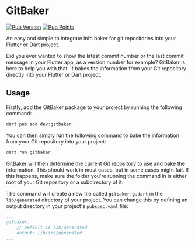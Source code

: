 # GitBaker

[![Pub Version](https://img.shields.io/pub/v/gitbaker)](https://pub.dev/packages/gitbaker) [![Pub Points](https://img.shields.io/pub/points/gitbaker)](https://pub.dev/packages/gitbaker/score)

An easy and simple to integrate info baker for git repositories into your Flutter or Dart project.

Did you ever wanted to show the latest commit number or the last commit message in your Flutter app, as a version number for example? GitBaker is here to help you with that. It bakes the information from your Git repository directly into your Flutter or Dart project.

## Usage

Firstly, add the GitBaker package to your project by running the following command:

```bash
dart pub add dev:gitbaker
```

You can then simply run the following command to bake the information from your Git repository into your project:

```bash
dart run gitbaker
```

GitBaker will then determine the current Git repository to use and bake the information. This should work in most cases, but in some cases might fail. If this happens, make sure the folder you're running the command in is either root of your Git repository or a subdirectory of it.

The command will create a new file called `gitbaker.g.dart` in the `lib/generated` directory of your project. You can change this by defining an output directory in your project's `pubspec.yaml` file:

```yaml
...
gitbaker:
    // Default is lib/generated
    output: lib/src/generated
...
```
